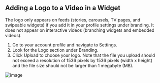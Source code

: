 ## Adding a Logo to a Video in a Widget

The logo only appears on feeds (stories, carousels, TV pages, and swipeable widgets) if you add it in your profile settings under branding. It does not appear on interactive videos (branching widgets and embedded videos).

1. Go to your account profile and navigate to Settings.
2. Look for the Logo section under Branding.
3. Click Upload to choose your logo. Note that the file you upload should not exceed a resolution of 1536 pixels by 1536 pixels (width x height) and the file size should not be larger than 1 megabyte (MB).

![image](https://github.com/GoTolstoy/tolstoy-toly-kb/assets/159901631/e11147a8-9565-406d-9be0-b61db9400e37)